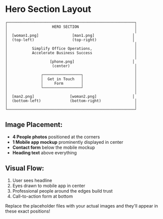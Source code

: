 # Hero Section Layout

```
┌─────────────────────────────────────────────────────────┐
│                    HERO SECTION                         │
│                                                         │
│  [woman1.png]               [man1.png]                 │
│  (top-left)                 (top-right)                │
│                                                         │
│           Simplify Office Operations,                   │
│           Accelerate Business Success                   │
│                                                         │
│                   [phone.png]                          │
│                    (center)                             │
│                                                         │
│               ┌─────────────────┐                       │
│               │  Get in Touch   │                       │
│               │     Form        │                       │
│               └─────────────────┘                       │
│                                                         │
│  [man2.png]                [woman2.png]                │
│  (bottom-left)             (bottom-right)               │
│                                                         │
└─────────────────────────────────────────────────────────┘
```

## Image Placement:
- **4 People photos** positioned at the corners
- **1 Mobile app mockup** prominently displayed in center
- **Contact form** below the mobile mockup
- **Heading text** above everything

## Visual Flow:
1. User sees headline
2. Eyes drawn to mobile app in center  
3. Professional people around the edges build trust
4. Call-to-action form at bottom

Replace the placeholder files with your actual images and they'll appear in these exact positions!